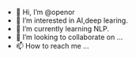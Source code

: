 - 👋 Hi, I’m @openor
- 👀 I’m interested in AI,deep learing.
- 🌱 I’m currently learning NLP.
- 💞️ I’m looking to collaborate on ...
- 📫 How to reach me ...

<!---
openor/openor is a ✨ special ✨ repository because its `README.md` (this file) appears on your GitHub profile.
You can click the Preview link to take a look at your changes.
--->
